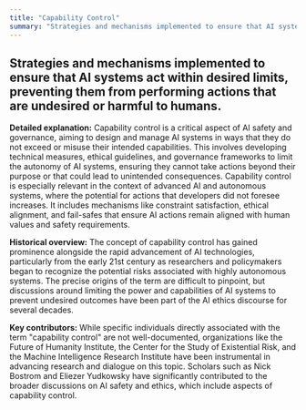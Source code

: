 ```yaml
---
title: "Capability Control"
summary: "Strategies and mechanisms implemented to ensure that AI systems act within desired limits, preventing them from performing actions that are undesired or harmful to humans."
---
```


## Strategies and mechanisms implemented to ensure that AI systems act within desired limits, preventing them from performing actions that are undesired or harmful to humans.

**Detailed explanation:** Capability control is a critical aspect of AI safety and governance, aiming to design and manage AI systems in ways that they do not exceed or misuse their intended capabilities. This involves developing technical measures, ethical guidelines, and governance frameworks to limit the autonomy of AI systems, ensuring they cannot take actions beyond their purpose or that could lead to unintended consequences. Capability control is especially relevant in the context of advanced AI and autonomous systems, where the potential for actions that developers did not foresee increases. It includes mechanisms like constraint satisfaction, ethical alignment, and fail-safes that ensure AI actions remain aligned with human values and safety requirements.

**Historical overview:** The concept of capability control has gained prominence alongside the rapid advancement of AI technologies, particularly from the early 21st century as researchers and policymakers began to recognize the potential risks associated with highly autonomous systems. The precise origins of the term are difficult to pinpoint, but discussions around limiting the power and capabilities of AI systems to prevent undesired outcomes have been part of the AI ethics discourse for several decades.

**Key contributors:** While specific individuals directly associated with the term "capability control" are not well-documented, organizations like the Future of Humanity Institute, the Center for the Study of Existential Risk, and the Machine Intelligence Research Institute have been instrumental in advancing research and dialogue on this topic. Scholars such as Nick Bostrom and Eliezer Yudkowsky have significantly contributed to the broader discussions on AI safety and ethics, which include aspects of capability control.

